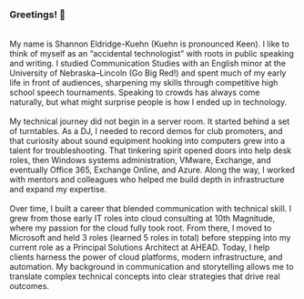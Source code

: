 ### Greetings! 👋
<!--**sbkuehn/sbkuehn** is a ✨ _special_ ✨ repository because its `README.md` (this file) appears on your GitHub profile.--!>
<br>
My name is Shannon Eldridge-Kuehn (Kuehn is pronounced Keen). I like to think of myself as an “accidental technologist” with roots in public speaking and writing. I studied Communication Studies with an English minor at the University of Nebraska–Lincoln (Go Big Red!) and spent much of my early life in front of audiences, sharpening my skills through competitive high school speech tournaments. Speaking to crowds has always come naturally, but what might surprise people is how I ended up in technology.
<br><br>
My technical journey did not begin in a server room. It started behind a set of turntables. As a DJ, I needed to record demos for club promoters, and that curiosity about sound equipment hooking into computers grew into a talent for troubleshooting. That tinkering spirit opened doors into help desk roles, then Windows systems administration, VMware, Exchange, and eventually Office 365, Exchange Online, and Azure. Along the way, I worked with mentors and colleagues who helped me build depth in infrastructure and expand my expertise.
<br><br>
Over time, I built a career that blended communication with technical skill. I grew from those early IT roles into cloud consulting at 10th Magnitude, where my passion for the cloud fully took root. From there, I moved to Microsoft and held 3 roles (learned 5 roles in total) before stepping into my current role as a Principal Solutions Architect at AHEAD. Today, I help clients harness the power of cloud platforms, modern infrastructure, and automation. My background in communication and storytelling allows me to translate complex technical concepts into clear strategies that drive real outcomes.
